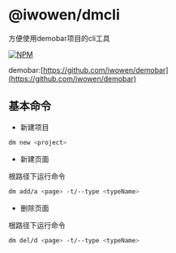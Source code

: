 # @iwowen/dmcli

方便使用demobar项目的cli工具

[![NPM](https://nodei.co/npm/@iwowen/dmcli.png)](https://nodei.co/npm/@iwowen/dmcli/)

demobar:[https://github.com/iwowen/demobar](https://github.com/iwowen/demobar)

## 基本命令

- 新建项目

```bash
dm new <project>
```

- 新建页面

根路径下运行命令

```bash
dm add/a <page> -t/--type <typeName>
```

- 删除页面

根路径下运行命令

```bash
dm del/d <page> -t/--type <typeName>
```

